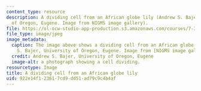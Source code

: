 ```yaml
---
content_type: resource
description: A dividing cell from an African globe lily (Andrew S. Bajer, University
  of Oregon, Eugene. Image from NIGMS image gallery).
file: https://ol-ocw-studio-app-production.s3.amazonaws.com/courses/7-342-to-divide-or-not-to-divide-control-of-cell-cycle-and-growth-by-extracellular-cues-fall-2012/922e14f123617cd9dd51ad79c9c4b4af_7-342f12.jpg
file_type: image/jpeg
image_metadata:
  caption: The image above shows a dividing cell from an African globe lily (Andrew
    S. Bajer, University of Oregon, Eugene. Image from [NIGMS image gallery](http://images.nigms.nih.gov/index.cfm)).
  credit: Andrew S. Bajer, University of Oregon, Eugene
  image-alt: a photograph showing a cell dividing.
resourcetype: Image
title: A dividing cell from an African globe lily
uid: 922e14f1-2361-7cd9-dd51-ad79c9c4b4af
---
```

